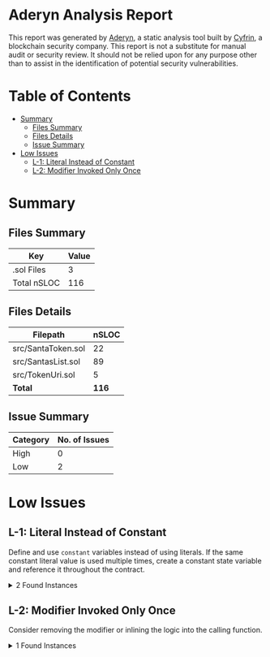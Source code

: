 # Aderyn Analysis Report

This report was generated by [Aderyn](https://github.com/Cyfrin/aderyn), a static analysis tool built by [Cyfrin](https://cyfrin.io), a blockchain security company. This report is not a substitute for manual audit or security review. It should not be relied upon for any purpose other than to assist in the identification of potential security vulnerabilities.
# Table of Contents

- [Summary](#summary)
  - [Files Summary](#files-summary)
  - [Files Details](#files-details)
  - [Issue Summary](#issue-summary)
- [Low Issues](#low-issues)
  - [L-1: Literal Instead of Constant](#l-1-literal-instead-of-constant)
  - [L-2: Modifier Invoked Only Once](#l-2-modifier-invoked-only-once)


# Summary

## Files Summary

| Key | Value |
| --- | --- |
| .sol Files | 3 |
| Total nSLOC | 116 |


## Files Details

| Filepath | nSLOC |
| --- | --- |
| src/SantaToken.sol | 22 |
| src/SantasList.sol | 89 |
| src/TokenUri.sol | 5 |
| **Total** | **116** |


## Issue Summary

| Category | No. of Issues |
| --- | --- |
| High | 0 |
| Low | 2 |


# Low Issues

## L-1: Literal Instead of Constant

Define and use `constant` variables instead of using literals. If the same constant literal value is used multiple times, create a constant state variable and reference it throughout the contract.

<details><summary>2 Found Instances</summary>


- Found in src/SantaToken.sol [Line: 25](src/SantaToken.sol#L25)

	```solidity
	        _mint(to, 1e18);
	```

- Found in src/SantaToken.sol [Line: 32](src/SantaToken.sol#L32)

	```solidity
	        _burn(from, 1e18);
	```

</details>



## L-2: Modifier Invoked Only Once

Consider removing the modifier or inlining the logic into the calling function.

<details><summary>1 Found Instances</summary>


- Found in src/SantasList.sol [Line: 99](src/SantasList.sol#L99)

	```solidity
	    modifier onlySanta() {
	```

</details>



